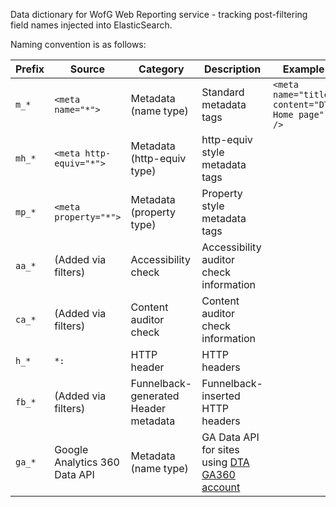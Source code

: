 Data dictionary for WofG Web Reporting service - tracking post-filtering field names injected into ElasticSearch.

Naming convention is as follows:

| Prefix | Source | Category | Description | Example |
|--------|--------|----------|-------------|---------|
| `m_*` | `<meta name="*">` |Metadata (name type)|Standard metadata tags|`<meta name="title" content="DTA Home page" />`|
| `mh_*` | `<meta http-equiv="*">`|Metadata (http-equiv type)|http-equiv style metadata tags| |
| `mp_*` | `<meta property="*">`|Metadata (property type)|Property style metadata tags| |
| `aa_*` | (Added via filters) |Accessibility check| Accessibility auditor check information| |
| `ca_*` | (Added via filters) |Content auditor check| Content auditor check information| |
| `h_*`  | `*:` |HTTP header| HTTP headers| |
| `fb_*` | (Added via filters)|Funnelback-generated Header metadata| Funnelback-inserted HTTP headers| |
| `ga_*` | Google Analytics 360 Data API|Metadata (name type)|GA Data API for sites using [DTA GA360 account](https://beta.dta.gov.au/our-projects/google-analytics-government)| |

